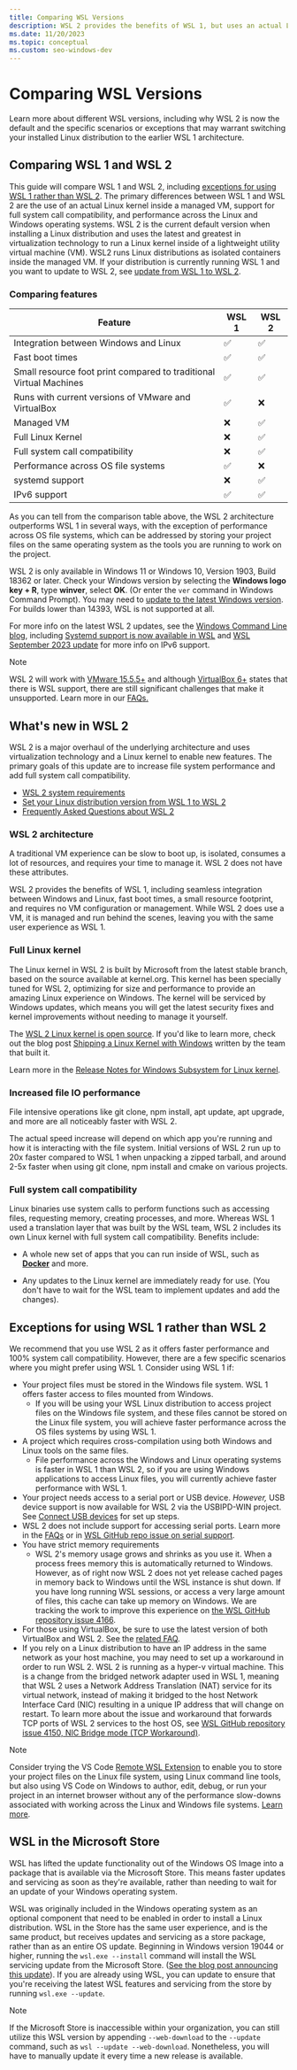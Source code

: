 ```yaml
---
title: Comparing WSL Versions
description: WSL 2 provides the benefits of WSL 1, but uses an actual Linux kernel, rather than a translation layer like WSL 1, resulting in faster performance.
ms.date: 11/20/2023
ms.topic: conceptual
ms.custom: seo-windows-dev
---
```


# Comparing WSL Versions

Learn more about different WSL versions, including why WSL 2 is now the default and the specific scenarios or exceptions that may warrant switching your installed Linux distribution to the earlier WSL 1 architecture. 

## Comparing WSL 1 and WSL 2

This guide will compare WSL 1 and WSL 2, including [exceptions for using WSL 1 rather than WSL 2](#exceptions-for-using-wsl-1-rather-than-wsl-2). The primary differences between WSL 1 and WSL 2 are the use of an actual Linux kernel inside a managed VM, support for full system call compatibility, and performance across the Linux and Windows operating systems. WSL 2 is the current default version when installing a Linux distribution and uses the latest and greatest in virtualization technology to run a Linux kernel inside of a lightweight utility virtual machine (VM). WSL2 runs Linux distributions as isolated containers inside the managed VM. If your distribution is currently running WSL 1 and you want to update to WSL 2, see [update from WSL 1 to WSL 2](./install.md#upgrade-version-from-wsl-1-to-wsl-2).

### Comparing features

Feature | WSL 1 | WSL 2
--- | --- | ---
 Integration between Windows and Linux| ✅|✅
 Fast boot times| ✅ | ✅
 Small resource foot print compared to traditional Virtual Machines| ✅ |✅
 Runs with current versions of VMware and VirtualBox| ✅ | ❌
 Managed VM| ❌ | ✅
 Full Linux Kernel| ❌ |✅
 Full system call compatibility| ❌ | ✅
 Performance across OS file systems| ✅ | ❌
 systemd support| ❌ | ✅
 IPv6 support| ✅ | ✅

As you can tell from the comparison table above, the WSL 2 architecture outperforms WSL 1 in several ways, with the exception of performance across OS file systems, which can be addressed by storing your project files on the same operating system as the tools you are running to work on the project.

WSL 2 is only available in Windows 11 or Windows 10, Version 1903, Build 18362 or later. Check your Windows version by selecting the **Windows logo key + R**, type **winver**, select **OK**. (Or enter the `ver` command in Windows Command Prompt). You may need to [update to the latest Windows version](ms-settings:windowsupdate). For builds lower than 14393, WSL is not supported at all.

For more info on the latest WSL 2 updates, see the [Windows Command Line blog](https://devblogs.microsoft.com/commandline/), including [Systemd support is now available in WSL](https://devblogs.microsoft.com/commandline/systemd-support-is-now-available-in-wsl/) and [WSL September 2023 update](https://devblogs.microsoft.com/commandline/windows-subsystem-for-linux-september-2023-update/) for more info on IPv6 support.

> [!NOTE]
> WSL 2 will work with [VMware 15.5.5+](https://blogs.vmware.com/workstation/2020/05/vmware-workstation-now-supports-hyper-v-mode.html) and although [VirtualBox 6+](https://www.virtualbox.org/wiki/Changelog-6.0) states that there is WSL support, there are still significant challenges that make it unsupported. Learn more in our [FAQs.](./faq.yml#will-i-be-able-to-run-wsl-2-and-other-3rd-party-virtualization-tools-such-as-vmware--or-virtualbox-)

## What's new in WSL 2

WSL 2 is a major overhaul of the underlying architecture and uses virtualization technology and a Linux kernel to enable new features. The primary goals of this update are to increase file system performance and add full system call compatibility.

- [WSL 2 system requirements](./install-manual.md#step-2---check-requirements-for-running-wsl-2)
- [Set your Linux distribution version from WSL 1 to WSL 2](./basic-commands.md#set-wsl-version-to-1-or-2)
- [Frequently Asked Questions about WSL 2](./faq.yml)

### WSL 2 architecture

A traditional VM experience can be slow to boot up, is isolated, consumes a lot of resources, and requires your time to manage it. WSL 2 does not have these attributes.

WSL 2 provides the benefits of WSL 1, including seamless integration between Windows and Linux, fast boot times, a small resource footprint, and requires no VM configuration or management. While WSL 2 does use a VM, it is managed and run behind the scenes, leaving you with the same user experience as WSL 1.

### Full Linux kernel

The Linux kernel in WSL 2 is built by Microsoft from the latest stable branch, based on the source available at kernel.org. This kernel has been specially tuned for WSL 2, optimizing for size and performance to provide an amazing Linux experience on Windows. The kernel will be serviced by Windows updates, which means you will get the latest security fixes and kernel improvements without needing to manage it yourself.

The [WSL 2 Linux kernel is open source](https://github.com/microsoft/WSL2-Linux-Kernel). If you'd like to learn more, check out the blog post [Shipping a Linux Kernel with Windows](https://devblogs.microsoft.com/commandline/shipping-a-linux-kernel-with-windows/) written by the team that built it.

Learn more in the [Release Notes for Windows Subsystem for Linux kernel](./kernel-release-notes.md).

### Increased file IO performance

File intensive operations like git clone, npm install, apt update, apt upgrade, and more are all noticeably faster with WSL 2.

The actual speed increase will depend on which app you're running and how it is interacting with the file system. Initial versions of WSL 2 run up to 20x faster compared to WSL 1 when unpacking a zipped tarball, and around 2-5x faster when using git clone, npm install and cmake on various projects.

### Full system call compatibility

Linux binaries use system calls to perform functions such as accessing files, requesting memory, creating processes, and more. Whereas WSL 1 used a translation layer that was built by the WSL team, WSL 2 includes its own Linux kernel with full system call compatibility. Benefits include:

- A whole new set of apps that you can run inside of WSL, such as **[Docker](tutorials/wsl-containers.md)** and more.

- Any updates to the Linux kernel are immediately ready for use. (You don't have to wait for the WSL team to implement updates and add the changes).

## Exceptions for using WSL 1 rather than WSL 2

We recommend that you use WSL 2 as it offers faster performance and 100% system call compatibility. However, there are a few specific scenarios where you might prefer using WSL 1. Consider using WSL 1 if:

- Your project files must be stored in the Windows file system. WSL 1 offers faster access to files mounted from Windows.
  - If you will be using your WSL Linux distribution to access project files on the Windows file system, and these files cannot be stored on the Linux file system, you will achieve faster performance across the OS files systems by using WSL 1.
- A project which requires cross-compilation using both Windows and Linux tools on the same files.
  - File performance across the Windows and Linux operating systems is faster in WSL 1 than WSL 2, so if you are using Windows applications to access Linux files, you will currently achieve faster performance with WSL 1.
- Your project needs access to a serial port or USB device. *However,* USB device support is now available for WSL 2 via the USBIPD-WIN project. See [Connect USB devices](./connect-usb.md) for set up steps.
- WSL 2 does not include support for accessing serial ports. Learn more in the [FAQs](./faq.yml#can-i-access-the-gpu-in-wsl-2--are-there-plans-to-increase-hardware-support-) or in [WSL GitHub repo issue on serial support](https://github.com/microsoft/WSL/issues/4322).
- You have strict memory requirements
  - WSL 2's memory usage grows and shrinks as you use it. When a process frees memory this is automatically returned to Windows. However, as of right now WSL 2 does not yet release cached pages in memory back to Windows until the WSL instance is shut down. If you have long running WSL sessions, or access a very large amount of files, this cache can take up memory on Windows. We are tracking the work to improve this experience on [the WSL GitHub repository issue 4166](https://github.com/microsoft/WSL/issues/4166).
- For those using VirtualBox, be sure to use the latest version of both VirtualBox and WSL 2. See the [related FAQ](./faq.yml#will-i-be-able-to-run-wsl-2-and-other-3rd-party-virtualization-tools-such-as-vmware--or-virtualbox-). 
- If you rely on a Linux distribution to have an IP address in the same network as your host machine, you may need to set up a workaround in order to run WSL 2. WSL 2 is running as a hyper-v virtual machine. This is a change from the bridged network adapter used in WSL 1, meaning that WSL 2 uses a Network Address Translation (NAT) service for its virtual network, instead of making it bridged to the host Network Interface Card (NIC) resulting in a unique IP address that will change on restart. To learn more about the issue and workaround that forwards TCP ports of WSL 2 services to the host OS, see [WSL GitHub repository issue 4150, NIC Bridge mode (TCP Workaround)](https://github.com/microsoft/WSL/issues/4150).

> [!NOTE]
> Consider trying the VS Code [Remote WSL Extension](https://marketplace.visualstudio.com/items?itemName=ms-vscode-remote.remote-wsl) to enable you to store your project files on the Linux file system, using Linux command line tools, but also using VS Code on Windows to author, edit, debug, or run your project in an internet browser without any of the performance slow-downs associated with working across the Linux and Windows file systems. [Learn more](tutorials/wsl-vscode.md).

## WSL in the Microsoft Store

WSL has lifted the update functionality out of the Windows OS Image into a package that is available via the Microsoft Store. This means faster updates and servicing as soon as they're available, rather than needing to wait for an update of your Windows operating system.

WSL was originally included in the Windows operating system as an optional component that need to be enabled in order to install a Linux distribution. WSL in the Store has the same user experience, and is the same product, but receives updates and servicing as a store package, rather than as an entire OS update. Beginning in Windows version 19044 or higher, running the `wsl.exe --install` command will install the WSL servicing update from the Microsoft Store. ([See the blog post announcing this update](https://devblogs.microsoft.com/commandline/the-windows-subsystem-for-linux-in-the-microsoft-store-is-now-generally-available-on-windows-10-and-11/)). If you are already using WSL, you can update to ensure that you're receiving the latest WSL features and servicing from the store by running `wsl.exe --update`.

> [!NOTE]
> If the Microsoft Store is inaccessible within your organization, you can still utilize this WSL version by appending `--web-download` to the `--update` command, such as `wsl --update --web-download`. Nonetheless, you will have to manually update it every time a new release is available.
